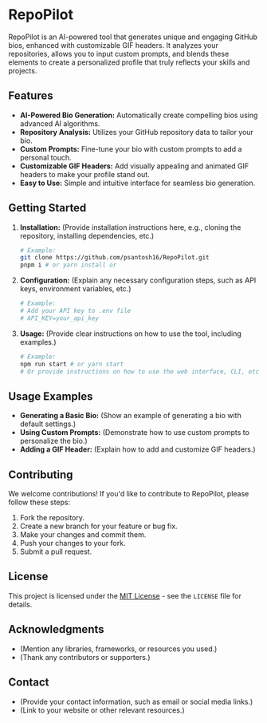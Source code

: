 # RepoPilot

RepoPilot is an AI-powered tool that generates unique and engaging GitHub bios, enhanced with customizable GIF headers. It analyzes your repositories, allows you to input custom prompts, and blends these elements to create a personalized profile that truly reflects your skills and projects.

## Features

* **AI-Powered Bio Generation:** Automatically create compelling bios using advanced AI algorithms.
* **Repository Analysis:** Utilizes your GitHub repository data to tailor your bio.
* **Custom Prompts:** Fine-tune your bio with custom prompts to add a personal touch.
* **Customizable GIF Headers:** Add visually appealing and animated GIF headers to make your profile stand out.
* **Easy to Use:** Simple and intuitive interface for seamless bio generation.

## Getting Started

1.  **Installation:** (Provide installation instructions here, e.g., cloning the repository, installing dependencies, etc.)
    ```bash
    # Example:
    git clone https://github.com/psantosh16/RepoPilot.git
    pnpm i # or yarn install or 
    ```
2.  **Configuration:** (Explain any necessary configuration steps, such as API keys, environment variables, etc.)
    ```bash
    # Example:
    # Add your API key to .env file
    # API_KEY=your_api_key
    ```
3.  **Usage:** (Provide clear instructions on how to use the tool, including examples.)
    ```bash
    # Example:
    npm run start # or yarn start
    # Or provide instructions on how to use the web interface, CLI, etc.
    ```

## Usage Examples

* **Generating a Basic Bio:** (Show an example of generating a bio with default settings.)
* **Using Custom Prompts:** (Demonstrate how to use custom prompts to personalize the bio.)
* **Adding a GIF Header:** (Explain how to add and customize GIF headers.)

## Contributing

We welcome contributions! If you'd like to contribute to RepoPilot, please follow these steps:

1.  Fork the repository.
2.  Create a new branch for your feature or bug fix.
3.  Make your changes and commit them.
4.  Push your changes to your fork.
5.  Submit a pull request.

## License

This project is licensed under the [MIT License](LICENSE) - see the `LICENSE` file for details.

## Acknowledgments

* (Mention any libraries, frameworks, or resources you used.)
* (Thank any contributors or supporters.)

## Contact

* (Provide your contact information, such as email or social media links.)
* (Link to your website or other relevant resources.)